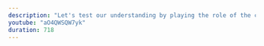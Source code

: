 ```yaml
---
description: "Let's test our understanding by playing the role of the compiler and interpreter for some sample code snippets." 
youtube: "aO4QWSQW7yk" 
duration: 718 
---
```

